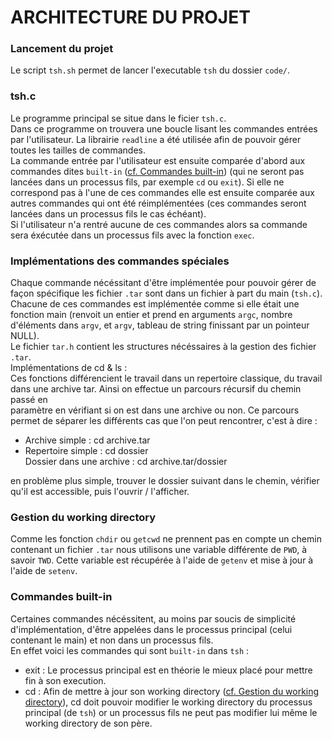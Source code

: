 # ARCHITECTURE DU PROJET  

### Lancement du projet

Le script `tsh.sh` permet de lancer l'executable `tsh` du dossier `code/`.  

### tsh.c

Le programme principal se situe dans le ficier `tsh.c`.  
Dans ce programme on trouvera une boucle lisant les commandes entrées par l'utilisateur. La librairie `readline` a été utilisée afin de pouvoir gérer toutes les tailles de commandes.  
La commande entrée par l'utilisateur est ensuite comparée d'abord aux commandes dites `built-in` ([cf. Commandes built-in](#-Commandes-built-in)) (qui ne seront pas lancées dans un processus fils, par exemple `cd` ou `exit`). Si elle ne correspond pas à l'une de ces commandes elle est ensuite comparée aux autres commandes qui ont été réimplémentées (ces commandes seront lancées dans un processus fils le cas échéant).  
Si l'utilisateur n'a rentré aucune de ces commandes alors sa commande sera éxécutée dans un processus fils avec la fonction `exec`.  

### Implémentations des commandes spéciales

Chaque commande nécéssitant d'être implémentée pour pouvoir gérer de façon spécifique les fichier `.tar` sont dans un fichier à part du main (`tsh.c`).  
Chacune de ces commandes est implémentée comme si elle était une fonction main (renvoit un entier et prend en arguments `argc`, nombre d'éléments dans `argv`, et `argv`, tableau de string finissant par un pointeur NULL).  
Le fichier `tar.h` contient les structures nécéssaires à la gestion des fichier `.tar`.  
Implémentations de cd & ls :  
Ces fonctions différencient le travail dans un repertoire classique, du travail dans une archive tar. Ainsi on effectue un parcours récursif du chemin passé en   
paramètre en vérifiant si on est dans une archive ou non. Ce parcours permet de séparer les différents cas que l'on peut rencontrer, c'est à dire :
 - Archive simple : cd archive.tar  
 - Repertoire simple : cd dossier  
  Dossier dans une archive : cd archive.tar/dossier  

en problème plus simple, trouver le dossier suivant dans le chemin, vérifier qu'il est accessible, puis l'ouvrir / l'afficher.


### Gestion du working directory

Comme les fonction `chdir` ou `getcwd` ne prennent pas en compte un chemin contenant un fichier `.tar` nous utilisons une variable différente de `PWD`, à savoir `TWD`. Cette variable est récupérée à l'aide de `getenv` et mise à jour à l'aide de `setenv`.  


### Commandes built-in

Certaines commandes nécéssitent, au moins par soucis de simplicité d'implémentation, d'être appelées dans le processus principal (celui contenant le main) et non dans un processus fils.  
En effet voici les commandes qui sont `built-in` dans `tsh` :  
- exit : Le processus principal est en théorie le mieux placé pour mettre fin à son execution.  
- cd : Afin de mettre à jour son working directory ([cf. Gestion du working directory](#-Gestion-du-working-directory)), cd doit pouvoir modifier le working directory du processus principal (de `tsh`) or un processus fils ne peut pas modifier lui même le working directory de son père.  
